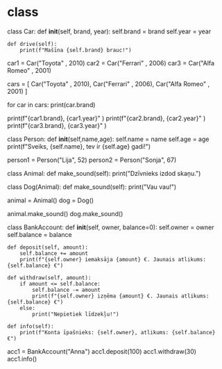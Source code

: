 # class

class Car: 
    def __init__(self, brand, year):
         self.brand = brand
         self.year = year
    
    def drive(self): 
        print(f"Mašīna {self.brand} brauc!")

car1 = Car("Toyota" , 2010)
car2 = Car("Ferrari" , 2006)
car3 = Car("Alfa Romeo" , 2001)


cars = [
    Car("Toyota" , 2010),
    Car("Ferrari" , 2006),
    Car("Alfa Romeo" , 2001)
]

for car in cars:
    print(car.brand)

print(f"{car1.brand}, {car1.year}" )
print(f"{car2.brand}, {car2.year}" )
print(f"{car3.brand}, {car3.year}" )

class Person:
    def __init__(self,name,age):
        self.name = name 
        self.age = age
        print(f"Sveiks, {self.name}, tev ir {self.age} gadi!")

person1 = Person("Lija", 52)
person2 = Person("Sonja", 67)


class Animal:
    def make_sound(self):
        print("Dzīvnieks izdod skaņu.")


class Dog(Animal):
    def make_sound(self):
        print("Vau vau!")

animal = Animal()
dog = Dog()


animal.make_sound()
dog.make_sound()


class BankAccount:
    def __init__(self, owner, balance=0):
        self.owner = owner
        self.balance = balance

    def deposit(self, amount):
        self.balance += amount
        print(f"{self.owner} iemaksāja {amount} €. Jaunais atlikums: {self.balance} €")

    def withdraw(self, amount):
        if amount <= self.balance:
            self.balance -= amount
            print(f"{self.owner} izņēma {amount} €. Jaunais atlikums: {self.balance} €")
        else:
            print("Nepietiek līdzekļu!")

    def info(self):
        print(f"Konta īpašnieks: {self.owner}, atlikums: {self.balance} €")


acc1 = BankAccount("Anna")
acc1.deposit(100)
acc1.withdraw(30)
acc1.info()
